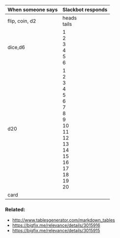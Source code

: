 | When someone says  |  Slackbot responds |
|---|---|
| flip, coin, d2  | heads<br>tails  |
| dice,d6  |  1 <br> 2 <br> 3 <br> 4 <br> 5 <br> 6 |
| d20  |  1 <br> 2 <br> 3 <br> 4 <br> 5 <br> 6 <br> 7 <br> 8 <br> 9 <br> 10 <br> 11 <br> 12 <br> 13 <br> 14 <br> 15 <br> 16 <br> 17 <br> 18 <br> 19 <br> 20 |
| card  |   |

### Related:
- http://www.tablesgenerator.com/markdown_tables
- https://bigfix.me/relevance/details/3015916
- https://bigfix.me/relevance/details/3015915
